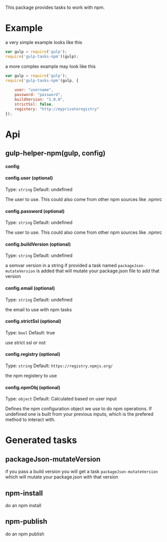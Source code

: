 This package provides tasks to work with npm.

# Example

a very simple example looks like this 

```js
var gulp = require('gulp');
require('gulp-tasks-npm')(gulp);

```

a more complex example may look like this

```js
var gulp = require('gulp');
require('gulp-tasks-npm'(gulp, {
    
    user: "username",
    password: "password",
    buildVersion: "1.0.0",
    strictSsl: false,
    registery: "http://myprivateregistry"
});

```


# Api

## gulp-helper-npm(gulp, config)

#### config

#### config.user (optional)

Type: `string`
Default: undefined

The user to use. This could also come from other npm sources like .npmrc

#### config.password (optional)

Type: `string`
Default: undefined

The user to use. This could also come from other npm sources like .npmrc


#### config.buildVersion (optional)

Type: `string`
Default: undefined

a semvar version in a string if provided a task named `packageJson-mutateVersion` is added that will mutate your package.json file to add that version

 
#### config.email (optional)

Type: `string`
Default: undefined

the email to use with npm tasks

 
#### config.strictSsl (optional)

Type: `bool`
Default: true

use strict ssl or not 

#### config.registry (optional)

Type: `string`
Default: `https://registry.npmjs.org/`

the npm registery to use

#### config.npmObj (optional)

Type: `object`
Default: Calculated based on user input

Defines the npm configuration object we use to do npm operations. If undefined one is built from your previous inputs, which is the prefered method to interact with.

# Generated tasks

## packageJson-mutateVersion
if you pass a build version you will get a task `packageJson-mutateVersion` which will mutate your package.json with that version

## npm-install

do an npm install

## npm-publish

do an npm publish 
